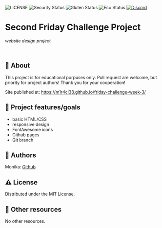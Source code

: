 ![LICENSE](https://img.shields.io/badge/license-MIT-blue.svg?style=flat-square)
![Security Status](https://img.shields.io/security-headers?label=Security&url=https%3A%2F%2Fgithub.com&style=flat-square)
![Gluten Status](https://img.shields.io/badge/Gluten-Free-green.svg)
![Eco Status](https://img.shields.io/badge/ECO-Friendly-green.svg)
[![Discord](https://discord.com/api/guilds/571393319201144843/widget.png)](https://discord.gg/dRwW4rw)

# Second Friday Challenge Project

_website design project_

<br>

## 🌟 About

This project is for educational porpuses only. Pull request are welcome, but priority for project authors! Thank you for your cooperation!

Site published at: https://m1r4cl38.github.io/friday-challenge-week-3/


## 🎯 Project features/goals

-   basic HTML/CSS
-   responsive design
-   FontAwesome icons
-   Github pages
-   Git branch

## 🎅 Authors

Monika: [Github](https://github.com/M1r4cl38)

## ⚠️ License

Distributed under the MIT License.

## 🔗 Other resources

No other resources.